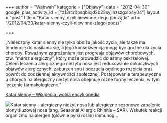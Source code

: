 +++
author = "Wahwah"
kategorie = ["Objawy"]
date = "2012-04-30"
google_plus_activity_id = ["z13rcr0psqbicjd2b23syjlhzszgxlb4y04"]
layout = "post"
title = "Katar sienny, czyli niewinne złego początki"
url = "/2012/04/30/katar-sienny-czyli-niewinne-zlego-pocz/"

+++

„Nieleczony katar sienny nie tylko obniża jakość życia, ale także ma tendencję do nasilania się, a jego konsekwencją mogą być groźne dla życia choroby. Poważnym zagrożeniem jest progresja objawów chorobowych, tzw. “marsz alergiczny”, który może prowadzić do astmy oskrzelowej. Celem leczenia alergicznego nieżytu nosa jest redukowanie dokuczliwych objawów alergicznych, zaburzeń snu i poczucia ogólnego rozbicia oraz powrót do codziennej aktywności społecznej. Postępowanie terapeutyczne u chorych na alergiczny nieżyt nosa obejmuje różne formy leczenia, w tym leczenie farmakologiczne.”

[Katar sienny – Wikipedia, wolna encyklopedia][1]

<img src="http://images0-focus-opensocial.googleusercontent.com/gadgets/proxy?container=focus&gadget=a&resize_h=100&url=http%3A%2F%2Fupload.wikimedia.org%2Fwikipedia%2Fcommons%2Fthumb%2Fa%2Fa4%2FMisc_pollen.jpg%2F240px-Misc_pollen.jpg" class="alignleft" />Katar sienny – alergiczny nieżyt nosa lub alergiczne sezonowe zapalenie błony śluzowej nosa (ang. Seasonal Allergic Rhinitis – SAR). Wskutek reakcji organizmu na alergen (głównie pyłki roślin) immunog&#8230;

 [1]: http://pl.wikipedia.org/wiki/Katar_sienny